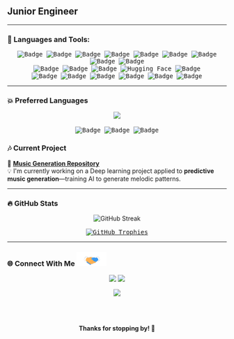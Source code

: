 ## Junior Engineer

---

### 🚀 Languages and Tools:
<div align="center">
  <kbd style="display: inline-block;">
    <img alt="Badge" src="https://img.shields.io/badge/Python-%231E90FF.svg?&style=flat&logo=python&logoColor=white&logoWidth=30"/>
    <img alt="Badge" src="https://img.shields.io/badge/Jupyter-%23F37626.svg?&style=flat&logo=jupyter&logoColor=white&logoWidth=30"/>
    <img alt="Badge" src="https://img.shields.io/badge/-Node.js-black?&style=flat&logo=node.js&logoWidth=30"/>
    <img alt="Badge" src="https://img.shields.io/badge/-JavaScript-black?&style=flat&logo=javascript&logoWidth=30"/>
    <img alt="Badge" src="https://img.shields.io/badge/Dart-%231E90FF.svg?&style=flat&logo=dart&logoColor=white&logoWidth=30"/>
    <img alt="Badge" src="https://img.shields.io/badge/-Flutter-3a495d?&style=flat&logo=flutter&logoColor=67b7f7&logoWidth=30"/>
    <img alt="Badge" src="https://img.shields.io/badge/-Flask-white?&style=flat&logo=flask&logoColor=black&logoWidth=30"/>
    <img alt="Badge" src="https://img.shields.io/badge/-Bash-black?&style=flat&logo=gnu-bash&logoColor=white&logoWidth=30"/>
    <img alt="Badge" src="https://img.shields.io/badge/C%2B%2B-%231E90FF.svg?&style=flat&logo=c%2B%2B&logoColor=white&logoWidth=30"/>
  </kbd>
</div>

<div align="center">
  <kbd style="display: inline-block;">
    <img alt="Badge" src="https://img.shields.io/badge/PyTorch-%23EE4C2C.svg?&style=flat&logo=pytorch&logoColor=white&logoWidth=30"/>
    <img alt="Badge" src="https://img.shields.io/badge/Keras-%23D00000.svg?&style=flat&logo=keras&logoColor=white&logoWidth=30"/>
    <img alt="Badge" src="https://img.shields.io/badge/-TensorFlow-white?&style=flat&logo=tensorflow&logoWidth=30"/>
    <img alt="Hugging Face" src="https://img.shields.io/badge/HuggingFace-black.svg?style=flat&logo=huggingface"/>
    <img alt="Badge" src="https://img.shields.io/badge/OpenCV-%2300A86B.svg?&style=flat&logo=opencv&logoColor=white&logoWidth=30"/>
  </kbd>
</div>

<div align="center">
  <kbd style="display: inline-block;">
    <img alt="Badge" src="https://img.shields.io/badge/-Ubuntu-white?&style=flat&logo=Ubuntu&logoWidth=30"/>
    <img alt="Badge" src="https://img.shields.io/badge/git-%23F05033.svg?&style=flat&logo=git&&logoColor=white&logoWidth=30"/>
    <img alt="Badge" src="https://img.shields.io/badge/-GitLab-white?&style=flat&logo=gitlab&logoWidth=30"/>
    <img alt="Badge" src="https://img.shields.io/badge/SQL-%230E4C97.svg?&style=flat&logo=mysql&logoColor=white&logoWidth=30"/>
    <img alt="Badge" src="https://img.shields.io/badge/PHP-%23778CFF.svg?&style=flat&logo=php&logoColor=white&logoWidth=30"/>
    <img alt="Badge" src="https://img.shields.io/badge/-Unity-white?&style=flat&logo=unity&logoColor=black&logoWidth=30"/>
  </kbd>
</div>

---

### 💥 Preferred Languages
<p align="center">
  <img src="https://github-readme-stats.vercel.app/api/top-langs/?username=maxarasta&layout=compact&langs_count=6&theme=radical"/>
</p>

<p align="center">
  <kbd>
    <img alt="Badge" src="https://img.shields.io/badge/javascript-%23F7DF1E.svg?&style=for-the-badge&logo=javascript&logoColor=black"/>
    <img alt="Badge" src="https://img.shields.io/badge/python-%2314354C.svg?&style=for-the-badge&logo=python&logoColor=white"/>
    <img alt="Badge" src="https://img.shields.io/badge/c%2B%2B-%2300599C.svg?&style=for-the-badge&logo=c%2B%2B&logoColor=white"/>
  </kbd>
</p>

### 🎶 Current Project
🔗 <a href="https://github.com/maxarasta/Music-generation"><b>Music Generation Repository</b></a>  
💡 I'm currently working on a Deep learning project applied to **predictive music generation**—training AI to generate melodic patterns.

---

### 🔥 GitHub Stats
<p align="center">
  <img src="https://github-readme-streak-stats.herokuapp.com/?user=maxarasta&theme=radical" alt="GitHub Streak"/>
</p>

<p align="center">
  <kbd>
    <a href="https://github.com/eduardblbulyan">
      <img src="https://github-profile-trophy.vercel.app/?username=maxarasta&theme=darkhub&no-bg=true&no-frame=true&count=5&margin-w=10&rank=SSS,SS,S,AAA,AA,A,B&column=-1" alt="GitHub Trophies"/>
    </a>
  </kbd>
</p>

---

### 🌐 Connect With Me <img src="https://github.com/SatYu26/SatYu26/blob/master/Assets/Handshake.gif" height="32px">
<p align="center">
  <a href="https://github.com/maxarasta"><img src="https://img.shields.io/badge/GitHub-%23181717.svg?&style=for-the-badge&logo=github&logoColor=white"/></a>
  <a href="https://linkedin.com/in/maxime-beaudoin-39035b1b7"><img src="https://img.shields.io/badge/LinkedIn-%230077B5.svg?&style=for-the-badge&logo=linkedin&logoColor=white"/></a>
</p>

<p align="center"><img src="https://visitor-badge.laobi.icu/badge?page_id=maxarasta"/></p>
<br><br>
<p align="center">
  <strong>Thanks for stopping by! 🚀</strong>
</p>

<!--  Acknowledgement: https://github.com/maxarasta/github-readme-stats -->
